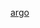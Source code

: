 [argo](https://argocd-luna.integration.meilleursagents.tech/applications?search=estima&showFavorites=false&proj=&sync=&health=&namespace=&cluster=&labels=)